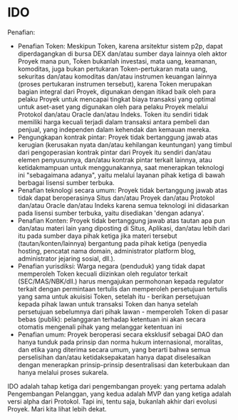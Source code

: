 # IDO

Penafian:

* Penafian Token: Meskipun Token, karena arsitektur sistem p2p, dapat diperdagangkan di bursa DEX dan/atau sumber daya lainnya oleh aktor Proyek mana pun, Token bukanlah investasi, mata uang, keamanan, komoditas, juga bukan pertukaran Token-pertukaran mata uang, sekuritas dan/atau komoditas dan/atau instrumen keuangan lainnya (proses pertukaran instrumen tersebut), karena Token merupakan bagian integral dari Proyek, digunakan dengan itikad baik oleh para pelaku Proyek untuk mencapai tingkat biaya transaksi yang optimal untuk aset-aset yang digunakan oleh para pelaku Proyek melalui Protokol dan/atau Oracle dan/atau Indeks. Token itu sendiri tidak memiliki harga kecuali terjadi dalam transaksi antara pembeli dan penjual, yang independen dalam kehendak dan kemauan mereka.
* Pengungkapan kontrak pintar: Proyek tidak bertanggung jawab atas kerugian (kerusakan nyata dan/atau kehilangan keuntungan) yang timbul dari pengoperasian kontrak pintar dari Proyek itu sendiri dan/atau elemen penyusunnya, dan/atau kontrak pintar terkait lainnya, atau ketidakmampuan untuk menggunakannya, saat menerapkan teknologi ini "sebagaimana adanya", yaitu melalui layanan pihak ketiga di bawah berbagai lisensi sumber terbuka.
* Penafian teknologi secara umum: Proyek tidak bertanggung jawab atas tidak dapat beroperasinya Situs dan/atau Proyek dan/atau Protokol dan/atau Oracle dan/atau Indeks karena semua teknologi ini didasarkan pada lisensi sumber terbuka, yaitu disediakan 'dengan adanya'.
* Penafian Konten: Proyek tidak bertanggung jawab atas tautan apa pun dan/atau materi lain yang diposting di Situs, Aplikasi, dan/atau lebih dari itu pada sumber daya pihak ketiga jika materi tersebut (tautan/konten/lainnya) bergantung pada pihak ketiga (penyedia hosting, pencatat nama domain, administrator platform blog, administrator jejaring sosial, dll.).
* Penafian yurisdiksi: Warga negara (penduduk) yang tidak dapat memperoleh Token kecuali diizinkan oleh regulator terkait (SEC/MAS/NBK/dll.) harus mengajukan permohonan kepada regulator terkait dengan permintaan tertulis dan memperoleh persetujuan tertulis yang sama untuk akuisisi Token, setelah itu - berikan persetujuan kepada pihak lawan untuk transaksi Token dan hanya setelah persetujuan sebelumnya dari pihak lawan - memperoleh Token di pasar bebas (publik): pelanggaran terhadap ketentuan ini akan secara otomatis mengenali pihak yang melanggar ketentuan ini
* Penafian umum: Proyek beroperasi secara eksklusif sebagai DAO dan hanya tunduk pada prinsip dan norma hukum internasional, moralitas, dan etika yang diterima secara umum, yang berarti bahwa semua perselisihan dan/atau ketidaksepakatan hanya dapat diselesaikan dengan menerapkan prinsip-prinsip desentralisasi dan keterbukaan dan hanya melalui proses sukarela.

IDO adalah tahap ketiga dari pengembangan proyek: yang pertama adalah Pengembangan Pelanggan, yang kedua adalah MVP dan yang ketiga adalah versi alpha dari Protokol. Tapi ini, tentu saja, bukanlah akhir dari evolusi Proyek. Mari kita lihat lebih dekat.
